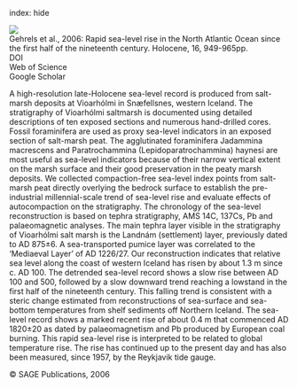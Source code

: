 index: hide

<div class="Citation">
    <div class="Citation-thumb CitationThumb-linked"  data-href="https://doi.org/10.1177/0959683606hl986rp">
      <img src="https://static.claimspace.cloud/climate-study-static/refs/thumbs/13/Gehrels_et_al_2006-thumb.png" />
    </div>

  <div class="Citation-body">
    <div class="Citation-text">Gehrels et al., 2006: Rapid sea-level rise in the North Atlantic Ocean since the first half of the nineteenth century. <span class="Article-journal">Holocene, </span><span class="Article-volume">16, </span>949-965pp.</div>
    <div class="Citation-links">
      <div class="CitationLink" data-href="https://doi.org/10.1177/0959683606hl986rp">
        <div class="CitationLink-icon CitationLink-Doi"></div>
        <div class="CitationLink-text">DOI</div>
      </div>
      <div class="CitationLink" data-href="http://cel.webofknowledge.com/InboundService.do?customersID=atyponcel&smartRedirect=yes&mode=FullRecord&IsProductCode=Yes&product=CEL&Init=Yes&Func=Frame&action=retrieve&SrcApp=literatum&SrcAuth=atyponcel&SID=7CNc3cIRaBKjGbSujFM&UT=WOS:000242939200003">
        <div class="CitationLink-icon CitationLink-Isi"></div>
        <div class="CitationLink-text">Web of Science</div>
      </div>
      <div class="CitationLink" data-href="https://scholar.google.com/scholar?q=10.1177/0959683606hl986rp">
        <div class="CitationLink-icon CitationLink-Scholar"></div>
        <div class="CitationLink-text">Google Scholar</div>
      </div>
    </div>
  </div>
</div>

A high-resolution late-Holocene sea-level record is produced from salt-marsh deposits at Vioarhólmi in Snæfellsnes, western Iceland. The stratigraphy of Vioarhólmi saltmarsh is documented using detailed descriptions of ten exposed sections and numerous hand-drilled cores. Fossil foraminifera are used as proxy sea-level indicators in an exposed section of salt-marsh peat. The agglutinated foraminifera Jadammina macrescens and Paratrochammina (Lepidoparatrochammina) haynesi are most useful as sea-level indicators because of their narrow vertical extent on the marsh surface and their good preservation in the peaty marsh deposits. We collected compaction-free sea-level index points from salt-marsh peat directly overlying the bedrock surface to establish the pre-industrial millennial-scale trend of sea-level rise and evaluate effects of autocompaction on the stratigraphy. The chronology of the sea-level reconstruction is based on tephra stratigraphy, AMS 14C, 137Cs, Pb and palaeomagnetic analyses. The main tephra layer visible in the stratigraphy of Vioarhólmi salt marsh is the Landnám (settlement) layer, previously dated to AD 875±6. A sea-transported pumice layer was correlated to the ‘Mediaeval Layer’ of AD 1226/27. Our reconstruction indicates that relative sea level along the coast of western Iceland has risen by about 1.3 m since c. AD 100. The detrended sea-level record shows a slow rise between AD 100 and 500, followed by a slow downward trend reaching a lowstand in the first half of the nineteenth century. This falling trend is consistent with a steric change estimated from reconstructions of sea-surface and sea-bottom temperatures from shelf sediments off Northern Iceland. The sea-level record shows a marked recent rise of about 0.4 m that commenced AD 1820±20 as dated by palaeomagnetism and Pb produced by European coal burning. This rapid sea-level rise is interpreted to be related to global temperature rise. The rise has continued up to the present day and has also been measured, since 1957, by the Reykjavik tide gauge.

<div class="Citation-copy">
&copy; SAGE Publications, 2006
</div>